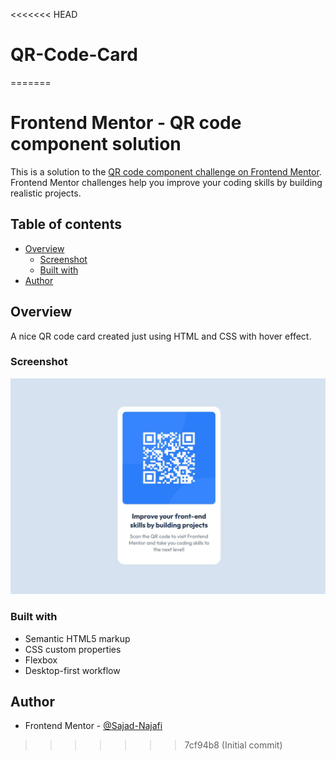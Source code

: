 <<<<<<< HEAD
# QR-Code-Card
=======
# Frontend Mentor - QR code component solution

This is a solution to the [QR code component challenge on Frontend Mentor](https://www.frontendmentor.io/challenges/qr-code-component-iux_sIO_H). Frontend Mentor challenges help you improve your coding skills by building realistic projects.

## Table of contents

- [Overview](#overview)
  - [Screenshot](#screenshot)
  - [Built with](#built-with)
- [Author](#author)

## Overview

A nice QR code card created just using HTML and CSS with hover effect.

### Screenshot

![](./screenshot.jpg)

### Built with

- Semantic HTML5 markup
- CSS custom properties
- Flexbox
- Desktop-first workflow

## Author

- Frontend Mentor - [@Sajad-Najafi](https://www.frontendmentor.io/profile/Sajad-Najafi)
>>>>>>> 7cf94b8 (Initial commit)
